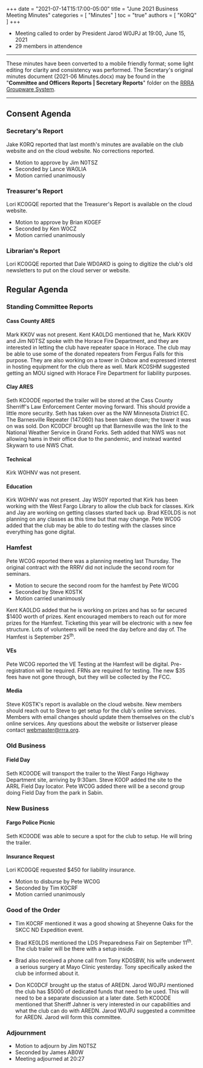 +++
date = "2021-07-14T15:17:00-05:00"
title = "June 2021 Business Meeting Minutes"
categories = [ "Minutes" ]
toc = "true"
authors = [ "K0RQ" ]
+++
* Meeting called to order by President Jarod W0JPJ at 19:00, June 15, 2021
* 29 members in attendence

<!--more-->

---

These minutes have been converted to a mobile friendly format; some light
editing for clarity and consistency was performed. The Secretary's original
minutes document (2021-06 Minutes.docx) may be found in the
"**Committee and Officers Reports | Secretary Reports**" folder on the
[RRRA Groupware System](https://cloud.rrra.org/). 

---

## Consent Agenda 

### Secretary's Report

Jake K0RQ reported that last month's minutes are available on the club
website and on the cloud website. No corrections reported.

* Motion to approve by Jim N0TSZ 
* Seconded by Lance WA0LIA 
* Motion carried unanimously

### Treasurer's Report

Lori KC0GQE reported that the Treasurer's Report is available on the
cloud website.

* Motion to approve by Brian K0GEF 
* Seconded by Ken W0CZ
* Motion carried unanimously

### Librarian's Report

Lori KC0GQE reported that Dale WD0AKO is going to digitize the club's
old newsletters to put on the cloud server or website.

## Regular Agenda

### Standing Committee Reports 

#### Cass County ARES

Mark KK0V was not present. Kent KA0LDG mentioned that he, Mark KK0V
and Jim N0TSZ spoke with the Horace Fire Department, and they are
interested in letting the club have repeater space in Horace. The
club may be able to use some of the donated repeaters from Fergus
Falls for this purpose. They are also working on a tower in Oxbow and
expressed interest in hosting equipment for the club there as well. Mark
KC0SHM suggested getting an MOU signed with Horace Fire Department for
liability purposes.

#### Clay ARES

Seth KC0ODE reported the trailer will be stored at the Cass County
Sherriff's Law Enforcement Center moving forward. This should provide a
little more security. Seth has taken over as the NW Minnesota District
EC. The Barnesville Repeater (147.060) has been taken down; the tower it
was on was sold. Don KC0DCF brought up that Barnesville was the link to
the National Weather Service in Grand Forks. Seth added that NWS was not
allowing hams in their office due to the pandemic, and instead wanted
Skywarn to use NWS Chat.

#### Technical

Kirk W0HNV was not present.

#### Education

Kirk W0HNV was not present. Jay WS0Y reported that Kirk has been working
with the West Fargo Library to allow the club back for classes. Kirk
and Jay are working on getting classes started back up. Brad KE0LDS is
not planning on any classes as this time but that may change. Pete WC0G
added that the club may be able to do testing with the classes since
everything has gone digital.

### Hamfest

Pete WC0G reported there was a planning meeting last Thursday. The
original contract with the RRRV did not include the second room for
seminars.

* Motion to secure the second room for the hamfest by Pete WC0G
* Seconded by Steve K0STK
* Motion carried unanimously

Kent KA0LDG added that he is working on prizes and has so far secured
\$1400 worth of prizes. Kent encouraged members to reach out for more
prizes for the Hamfest. Ticketing this year will be electronic with a
new fee structure. Lots of volunteers will be need the day before and
day of. The Hamfest is September 25<sup>th</sup>.

#### VEs

Pete WC0G reported the VE Testing at the Hamfest will be digital.
Pre-registration will be required. FRNs are required for testing. The
new \$35 fees have not gone through, but they will be collected by the
FCC.

#### Media

Steve K0STK's report is available on the cloud website. New members
should reach out to Steve to get setup for the club's online services.
Members with email changes should update them themselves on the club's
online services. Any questions about the website or listserver please
contact webmaster@rrra.org.

### Old Business

#### Field Day

Seth KC0ODE will transport the trailer to the West Fargo Highway
Department site, arriving by 9:30am. Steve K0OP added the site to the
ARRL Field Day locator. Pete WC0G added there will be a second group
doing Field Day from the park in Sabin.

### New Business

#### Fargo Police Picnic

Seth KC0ODE was able to secure a spot for the club to setup. He will
bring the trailer.

#### Insurance Request

Lori KC0GQE requested \$450 for liability insurance. 

* Motion to disburse by Pete WC0G 
* Seconded by Tim K0CRF
* Motion carried unanimously

### Good of the Order

* Tim K0CRF mentioned it was a good showing at Sheyenne Oaks for the
SKCC ND Expedition event.

* Brad KE0LDS mentioned the LDS Preparedness Fair on September
11<sup>th</sup>. The club trailer will be there with a setup inside.

* Brad also received a phone call from Tony KD0SBW, his wife underwent
a serious surgery at Mayo Clinic yesterday. Tony specifically asked the
club be informed about it.

* Don KC0DCF brought up the status of AREDN. Jarod W0JPJ mentioned the
club has \$5000 of dedicated funds that need to be used. This will need
to be a separate discussion at a later date. Seth KC0ODE mentioned that
Sheriff Jahner is very interested in our capabilities and what the club
can do with AREDN. Jarod W0JPJ suggested a committee for AREDN. Jarod
will form this committee.

### Adjournment

* Motion to adjourn by Jim N0TSZ
* Seconded by James AB0W
* Meeting adjourned at 20:27
